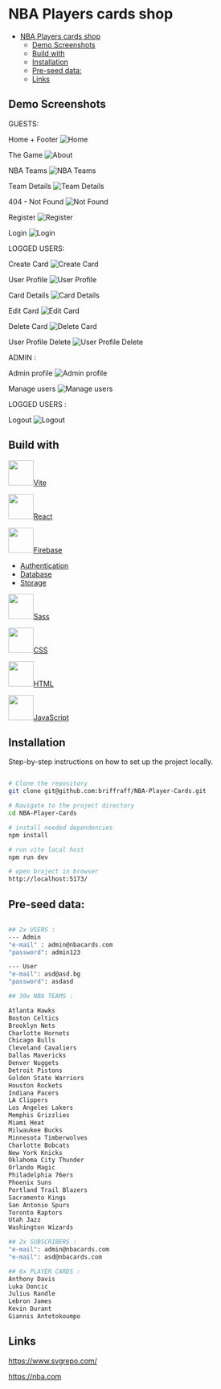 # NBA Players cards shop

- [NBA Players cards shop](#nba-players-cards-shop)
  - [Demo Screenshots](#demo-screenshots)
  - [Build with](#build-with)
  - [Installation](#installation)
  - [Pre-seed data:](#pre-seed-data)
  - [Links](#links)

## Demo Screenshots
GUESTS:

Home + Footer
![Home](./public/assets/img/readme/home.jpg)

The Game
![About](./public/assets/img/readme/about.jpg)

NBA Teams
![NBA Teams](./public/assets/img/readme/teams.jpg)

Team Details
![Team Details](./public/assets/img/readme/teamDetails.jpg)

404 - Not Found
![Not Found](./public/assets/img/readme/404.jpg)

Register
![Register](./public/assets/img/readme/register.jpg)

Login
![Login](./public/assets/img/readme/login.jpg)

LOGGED USERS:

Create Card
![Create Card](./public/assets/img/readme/createCard.jpg)

User Profile
![User Profile](./public/assets/img/readme/UserProfile.jpg)

Card Details
![Card Details](./public/assets/img/readme/cardDetails.jpg)

Edit Card
![Edit Card](./public/assets/img/readme/editCard.jpg)

Delete Card
![Delete Card](./public/assets/img/readme/deleteCard.jpg)

User Profile Delete
![User Profile Delete](./public/assets/img/readme/UserProfileDelete.jpg)

ADMIN :

Admin profile
![Admin profile](./public/assets/img/readme/adminProfile.jpg)

Manage users
![Manage users](./public/assets/img/readme/manageUsers.jpg)


LOGGED USERS :

Logout
![Logout](./public/assets/img/readme/logout.jpg)

## Build with 

<img src="./public/assets/img/readme/vite.svg" width="50px" height="50px">[Vite](https://vitejs.dev/)

<img src="./public/assets/img/readme/react.svg" width="50px" height="50px">[React](https://react.dev/)

<img src="./public/assets/img/readme/firebase.svg" width="50px" height="50px">[Firebase](https://firebase.google.com/)

- [Authentication](https://firebase.google.com/products/auth)
- [Database](https://firebase.google.com/products/firestore)
- [Storage](https://firebase.google.com/products/storage)


<img src="./public/assets/img/readme/sass.svg" width="50px" height="50px">[Sass](https://sass-lang.com/)

<img src="./public/assets/img/readme/css.svg" width="50px" height="50px">[CSS](https://bg.wikipedia.org/wiki/CSS)

<img src="./public/assets/img/readme/html.svg" width="50px" height="50px">[HTML](https://bg.wikipedia.org/wiki/HTML)

<img src="./public/assets/img/readme/javascript.svg" width="50px" height="50px">[JavaScript](https://bg.wikipedia.org/wiki/JavaScript)

## Installation

Step-by-step instructions on how to set up the project locally.

```bash

# Clone the repository
git clone git@github.com:briffraff/NBA-Player-Cards.git

# Navigate to the project directory
cd NBA-Player-Cards

# install needed dependencies
npm install

# run vite local host
npm run dev

# open broject in browser
http://localhost:5173/

```

## Pre-seed data:
```bash

## 2x USERS :
--- Admin
"e-mail" : admin@nbacards.com
"password": admin123

--- User
"e-mail": asd@asd.bg
"password": asdasd

## 30x NBA TEAMS :

Atlanta Hawks
Boston Celtics
Brooklyn Nets
Charlotte Hornets
Chicago Bulls
Cleveland Cavaliers
Dallas Mavericks
Denver Nuggets
Detroit Pistons
Golden State Warriors
Houston Rockets
Indiana Pacers
LA Clippers
Los Angeles Lakers
Memphis Grizzlies
Miami Heat
Milwaukee Bucks
Minnesota Timberwolves
Charlotte Bobcats
New York Knicks
Oklahoma City Thunder
Orlando Magic
Philadelphia 76ers
Phoenix Suns
Portland Trail Blazers
Sacramento Kings
San Antonio Spurs
Toronto Raptors
Utah Jazz
Washington Wizards

## 2x SUBSCRIBERS :
"e-mail": admin@nbacards.com
"e-mail": asd@nbacards.com

## 6x PLAYER CARDS :
Anthony Davis
Luka Doncic
Julius Randle
Lebron James
Kevin Durant
Giannis Antetokoumpo

```
## Links
https://www.svgrepo.com/

https://nba.com

